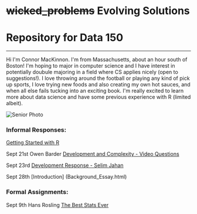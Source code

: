 # ~~wicked_problems~~ Evolving Solutions
# Repository for Data 150
---
Hi I'm Connor MacKinnon. I'm from Massachusetts, about an hour south of Boston! I'm hoping to major in computer science and I have interest in potentially doubule majoring in a field where CS applies nicely (open to suggestions!). I love throwing around the football or playing any kind of pick up sports, I love trying new foods and also creating my own hot sauces, and when all else fails tucking into an exciting book. I'm really excited to learn more about data science and have some previous experience with R (limited albeit).

![Senior Photo](https://user-images.githubusercontent.com/89928233/132044330-71b52f21-f0f4-401d-bf55-2a373e88157a.jpg)


### Informal Responses:

[Getting Started with R](https://user-images.githubusercontent.com/89928233/132248051-3bfd52b3-3c43-47f1-b9fd-f814d5523b86.png)

Sept 21st Owen Barder [Development and Complexity - Video Questions](barder.html)

Sept 23rd [Development Response - Selim Jahan](development_response_selim_jahan.html)

Sept 28th [Introduction] (Background_Essay.html)

### Formal Assignments:

Sept 9th Hans Rosling [The Best Stats Ever](rosling.html)
